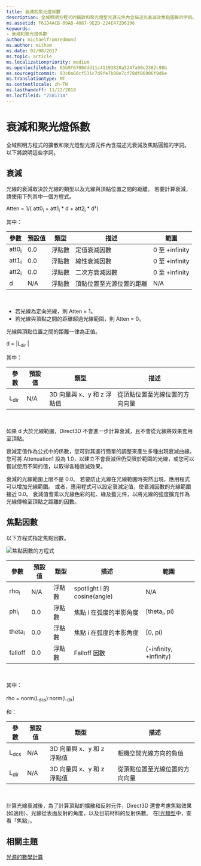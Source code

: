 ```yaml
---
title: 衰減和聚光燈係數
description: 全域照明方程式的擴散和聚光燈型光源元件內含描述光衰減及焦點圓錐的字詞。
ms.assetid: F61D4ACB-09AB-4087-9E2D-224E472D6196
keywords:
- 衰減和聚光燈係數
author: michaelfromredmond
ms.author: mithom
ms.date: 02/08/2017
ms.topic: article
ms.localizationpriority: medium
ms.openlocfilehash: 65b9f6700ddd11c41193820a5247a90c2382c98b
ms.sourcegitcommit: 93c0a60cf531c7d9fe7b00e7cf78df86906f9d6e
ms.translationtype: MT
ms.contentlocale: zh-TW
ms.lasthandoff: 11/22/2018
ms.locfileid: "7581714"
---
```

# <a name="attenuation-and-spotlight-factor"></a>衰減和聚光燈係數


全域照明方程式的擴散和聚光燈型光源元件內含描述光衰減及焦點圓錐的字詞。 以下將說明這些字詞。

## <a name="span-idattenuationspanspan-idattenuationspanspan-idattenuationspanattenuation"></a><span id="Attenuation"></span><span id="attenuation"></span><span id="ATTENUATION"></span>衰減


光線的衰減取決於光線的類型以及光線與頂點位置之間的距離。 若要計算衰減，請使用下列其中一個方程式。

Atten = 1/( att0<sub>i</sub> + att1<sub>i</sub> \* d + att2<sub>i</sub> \* d²)

其中：

| 參數        | 預設值 | 類型           | 描述                                     | 範圍          |
|------------------|---------------|----------------|-------------------------------------------------|----------------|
| att0<sub>i</sub> | 0.0           | 浮點數 | 定值衰減因數                     | 0 至 +infinity |
| att1<sub>i</sub> | 0.0           | 浮點數 | 線性衰減因數                       | 0 至 +infinity |
| att2<sub>i</sub> | 0.0           | 浮點數 | 二次方衰減因數                    | 0 至 +infinity |
| d                | N/A           | 浮點數 | 頂點位置至光源位置的距離 | N/A            |

 

-   若光線為定向光線，則 Atten = 1。
-   若光線與頂點之間的距離超過光線範圍，則 Atten = 0。

光線與頂點位置之間的距離一律為正值。

d = |L<sub>dir</sub> |

其中：

| 參數       | 預設值 | 類型                                             | 描述                                                 |
|-----------------|---------------|--------------------------------------------------|-------------------------------------------------------------|
| L<sub>dir</sub> | N/A           | 3D 向量與 x、y 和 z 浮點值 | 從頂點位置至光線位置的方向向量 |

 

如果 d 大於光線範圍，Direct3D 不會進一步計算衰減，且不會從光線將效果套用至頂點。

衰減定值作為公式中的係數，您可對其進行簡單的調整來產生多種出現衰減曲線。 您可將 Attenuation1 設為 1.0，以建立不會衰減但仍受限於範圍的光線，或您可以嘗試使用不同的值，以取得各種衰減效果。

衰減的光線範圍上限不是 0.0。 若要防止光線在光線範圍時突然出現，應用程式可以增加光線範圍。 或者，應用程式可以設定衰減定值，使衰減因數的光線範圍接近 0.0。 衰減值會乘以光線色彩的紅、綠及藍元件，以將光線的強度擴充作為光線傳輸至頂點之距離的因數。

## <a name="span-idspotlight-factorspanspan-idspotlight-factorspanspan-idspotlight-factorspanspotlight-factor"></a><span id="Spotlight-Factor"></span><span id="spotlight-factor"></span><span id="SPOTLIGHT-FACTOR"></span>焦點因數


以下方程式指定焦點因數。

![焦點因數的方程式](images/dx8light9.png)

| 參數         | 預設值 | 類型           | 描述                              | 範圍                    |
|-------------------|---------------|----------------|------------------------------------------|--------------------------|
| rho<sub>i</sub>   | N/A           | 浮點數 | spotlight i 的 cosine(angle)            | N/A                      |
| phi<sub>i</sub>   | 0.0           | 浮點數 | 焦點 i 在弧度的半影角度 | \[theta<sub>i</sub>, pi) |
| theta<sub>i</sub> | 0.0           | 浮點數 | 焦點 i 在弧度的本影角度    | \[0, pi)                 |
| falloff           | 0.0           | 浮點數 | Falloff 因數                           | (-infinity, +infinity)   |

 

其中：

rho = norm(L<sub>dcs</sub>)<sup>.</sup>norm(L<sub>dir</sub>)

和：

| 參數       | 預設值 | 類型                                             | 描述                                                 |
|-----------------|---------------|--------------------------------------------------|-------------------------------------------------------------|
| L<sub>dcs</sub> | N/A           | 3D 向量與 x、y 和 z 浮點值 | 相機空間光線方向的負值         |
| L<sub>dir</sub> | N/A           | 3D 向量與 x、y 和 z 浮點值 | 從頂點位置至光線位置的方向向量 |

 

計算光線衰減後，為了計算頂點的擴散和反射元件，Direct3D 還會考慮焦點效果 (如適用)、光線從表面反射的角度，以及目前材料的反射係數。 在[[光類型](light-types.md)中，查看「焦點」。

## <a name="span-idrelated-topicsspanrelated-topics"></a><span id="related-topics"></span>相關主題


[光源的數學計算](mathematics-of-lighting.md)

 

 




